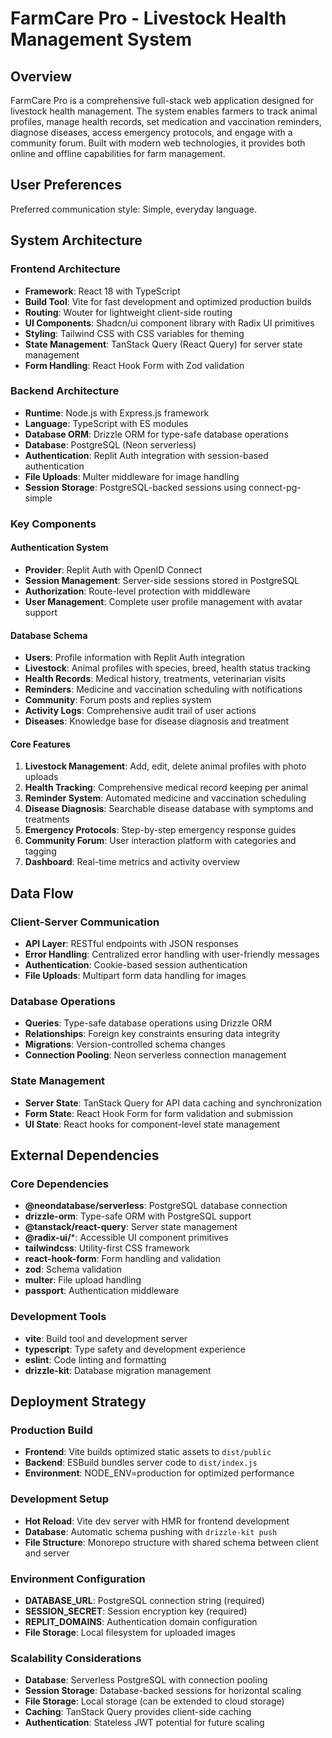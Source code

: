# FarmCare Pro - Livestock Health Management System

## Overview

FarmCare Pro is a comprehensive full-stack web application designed for livestock health management. The system enables farmers to track animal profiles, manage health records, set medication and vaccination reminders, diagnose diseases, access emergency protocols, and engage with a community forum. Built with modern web technologies, it provides both online and offline capabilities for farm management.

## User Preferences

Preferred communication style: Simple, everyday language.

## System Architecture

### Frontend Architecture
- **Framework**: React 18 with TypeScript
- **Build Tool**: Vite for fast development and optimized production builds
- **Routing**: Wouter for lightweight client-side routing
- **UI Components**: Shadcn/ui component library with Radix UI primitives
- **Styling**: Tailwind CSS with CSS variables for theming
- **State Management**: TanStack Query (React Query) for server state management
- **Form Handling**: React Hook Form with Zod validation

### Backend Architecture
- **Runtime**: Node.js with Express.js framework
- **Language**: TypeScript with ES modules
- **Database ORM**: Drizzle ORM for type-safe database operations
- **Database**: PostgreSQL (Neon serverless)
- **Authentication**: Replit Auth integration with session-based authentication
- **File Uploads**: Multer middleware for image handling
- **Session Storage**: PostgreSQL-backed sessions using connect-pg-simple

### Key Components

#### Authentication System
- **Provider**: Replit Auth with OpenID Connect
- **Session Management**: Server-side sessions stored in PostgreSQL
- **Authorization**: Route-level protection with middleware
- **User Management**: Complete user profile management with avatar support

#### Database Schema
- **Users**: Profile information with Replit Auth integration
- **Livestock**: Animal profiles with species, breed, health status tracking
- **Health Records**: Medical history, treatments, veterinarian visits
- **Reminders**: Medicine and vaccination scheduling with notifications
- **Community**: Forum posts and replies system
- **Activity Logs**: Comprehensive audit trail of user actions
- **Diseases**: Knowledge base for disease diagnosis and treatment

#### Core Features
1. **Livestock Management**: Add, edit, delete animal profiles with photo uploads
2. **Health Tracking**: Comprehensive medical record keeping per animal
3. **Reminder System**: Automated medicine and vaccination scheduling
4. **Disease Diagnosis**: Searchable disease database with symptoms and treatments
5. **Emergency Protocols**: Step-by-step emergency response guides
6. **Community Forum**: User interaction platform with categories and tagging
7. **Dashboard**: Real-time metrics and activity overview

## Data Flow

### Client-Server Communication
- **API Layer**: RESTful endpoints with JSON responses
- **Error Handling**: Centralized error handling with user-friendly messages
- **Authentication**: Cookie-based session authentication
- **File Uploads**: Multipart form data handling for images

### Database Operations
- **Queries**: Type-safe database operations using Drizzle ORM
- **Relationships**: Foreign key constraints ensuring data integrity
- **Migrations**: Version-controlled schema changes
- **Connection Pooling**: Neon serverless connection management

### State Management
- **Server State**: TanStack Query for API data caching and synchronization
- **Form State**: React Hook Form for form validation and submission
- **UI State**: React hooks for component-level state management

## External Dependencies

### Core Dependencies
- **@neondatabase/serverless**: PostgreSQL database connection
- **drizzle-orm**: Type-safe ORM with PostgreSQL support
- **@tanstack/react-query**: Server state management
- **@radix-ui/***: Accessible UI component primitives
- **tailwindcss**: Utility-first CSS framework
- **react-hook-form**: Form handling and validation
- **zod**: Schema validation
- **multer**: File upload handling
- **passport**: Authentication middleware

### Development Tools
- **vite**: Build tool and development server
- **typescript**: Type safety and development experience
- **eslint**: Code linting and formatting
- **drizzle-kit**: Database migration management

## Deployment Strategy

### Production Build
- **Frontend**: Vite builds optimized static assets to `dist/public`
- **Backend**: ESBuild bundles server code to `dist/index.js`
- **Environment**: NODE_ENV=production for optimized performance

### Development Setup
- **Hot Reload**: Vite dev server with HMR for frontend development
- **Database**: Automatic schema pushing with `drizzle-kit push`
- **File Structure**: Monorepo structure with shared schema between client and server

### Environment Configuration
- **DATABASE_URL**: PostgreSQL connection string (required)
- **SESSION_SECRET**: Session encryption key (required)
- **REPLIT_DOMAINS**: Authentication domain configuration
- **File Storage**: Local filesystem for uploaded images

### Scalability Considerations
- **Database**: Serverless PostgreSQL with connection pooling
- **Session Storage**: Database-backed sessions for horizontal scaling
- **File Storage**: Local storage (can be extended to cloud storage)
- **Caching**: TanStack Query provides client-side caching
- **Authentication**: Stateless JWT potential for future scaling
